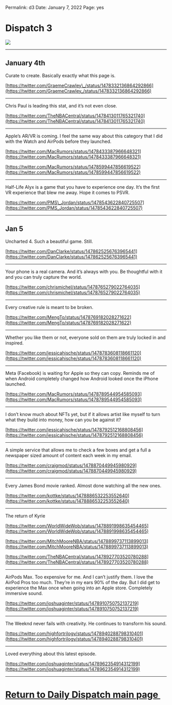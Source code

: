 
Permalink: d3
Date: January 7, 2022
Page: yes

# Dispatch 3

![](https://images.unsplash.com/photo-1622920156895-96dd15c40f39?ixlib=rb-1.2.1&q=80&fm=jpg&crop=entropy&cs=tinysrgb&dl=jeremy-bezanger-MX7AXTG8OzY-unsplash.jpg)

---- 
## January 4th

Curate to create. Basically exactly what this page is.

[https://twitter.com/GraemeCrawley\_/status/1478332136864292866](https://twitter.com/GraemeCrawley_/status/1478332136864292866)

---- 

Chris Paul is leading this stat, and it’s not even close.

[https://twitter.com/TheNBACentral/status/1478413011765321740](https://twitter.com/TheNBACentral/status/1478413011765321740)

---- 

Apple’s AR/VR is coming. I feel the same way about this category that I did with the Watch and AirPods before they launched. 

[https://twitter.com/MacRumors/status/1478433387966648321](https://twitter.com/MacRumors/status/1478433387966648321)

[https://twitter.com/MacRumors/status/1478599447856619522](https://twitter.com/MacRumors/status/1478599447856619522)

---- 

Half-Life Alyx is a game that you have to experience one day. It’s the first VR experience that blew me away. Hope it comes to PSVR.

[https://twitter.com/PMS\_Jordan/status/1478543622840725507](https://twitter.com/PMS_Jordan/status/1478543622840725507)

---- 

## Jan 5

Uncharted 4. Such a beautiful game. Still.

[https://twitter.com/DanClarke/status/1478625256763965441](https://twitter.com/DanClarke/status/1478625256763965441)

---- 

Your phone is a real camera. And it’s always with you. Be thoughtful with it and you can truly capture the world.

[https://twitter.com/chrismichel/status/1478765279022764035](https://twitter.com/chrismichel/status/1478765279022764035)

---- 

Every creative rule is meant to be broken.

[https://twitter.com/MengTo/status/1478769182028271622](https://twitter.com/MengTo/status/1478769182028271622)

---- 

Whether you like them or not, everyone sold on them are truly locked in and inspired. 

[https://twitter.com/jessicahische/status/1478783608118661120](https://twitter.com/jessicahische/status/1478783608118661120)

---- 

Meta (Facebook) is waiting for Apple so they can copy. Reminds me of when Android completely changed how Android looked once the iPhone launched.

[https://twitter.com/MacRumors/status/1478789544954585093](https://twitter.com/MacRumors/status/1478789544954585093)

---- 

I don’t know much about NFTs yet, but if it allows artist like myself to turn what they build into money, how can you be against it?

[https://twitter.com/jessicahische/status/1478792512168808456](https://twitter.com/jessicahische/status/1478792512168808456)

---- 

A simple service that allows me to check a few boxes and get a full a newspaper sized amount of content each week in my email.

[https://twitter.com/craigmod/status/1478870449945980929](https://twitter.com/craigmod/status/1478870449945980929)

---- 

Every James Bond movie ranked. Almost done watching all the new ones.

[https://twitter.com/kottke/status/1478886532253552640](https://twitter.com/kottke/status/1478886532253552640)

---- 

The return of Kyrie

[https://twitter.com/WorldWideWob/status/1478891998635454465](https://twitter.com/WorldWideWob/status/1478891998635454465)

[https://twitter.com/MitchMooreNBA/status/1478899737113899013](https://twitter.com/MitchMooreNBA/status/1478899737113899013)

[https://twitter.com/TheNBACentral/status/1478927703520780288](https://twitter.com/TheNBACentral/status/1478927703520780288)

---- 

AirPods Max. Too expensive for me. And I can’t justify them. I love the AirPod Pros too much. They’re in my ears 90% of the day. But I did get to experience the Max once when going into an Apple store. Completely immersive sound.

[https://twitter.com/joshuaginter/status/1478910750752137219](https://twitter.com/joshuaginter/status/1478910750752137219)

---- 

The Weeknd never fails with creativity. He continues to transform his sound.

[https://twitter.com/highfortrilogy/status/1478940288798310401](https://twitter.com/highfortrilogy/status/1478940288798310401)

---- 

Loved everything about this latest episode.

[https://twitter.com/joshuaginter/status/1478962354914312199](https://twitter.com/joshuaginter/status/1478962354914312199)

---- 

# [Return to Daily Dispatch main page ](t)